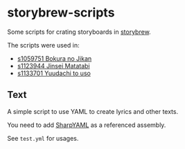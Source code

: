 # storybrew-scripts

Some scripts for crating storyboards in [storybrew](https://github.com/Damnae/storybrew).

The scripts were used in:

- [s1059751 Bokura no Jikan](https://osu.ppy.sh/beatmapsets/1059751)
- [s1123944 Jinsei Matatabi](https://osu.ppy.sh/beatmapsets/1123944)
- [s1133701 Yuudachi to uso](https://osu.ppy.sh/beatmapsets/1133701)

## Text

A simple script to use YAML to create lyrics and other texts.

You need to add [SharpYAML](https://github.com/xoofx/SharpYaml) as a referenced assembly.

See `test.yml` for usages.
